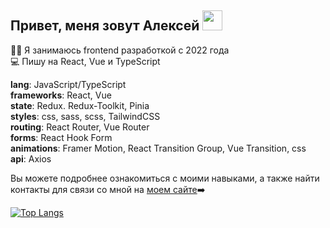 ## Привет, меня зовут Алексей <img src="https://github.com/blackcater/blackcater/raw/main/images/Hi.gif" height="32"/></h1>

👨‍💻 Я занимаюсь frontend разработкой с 2022 года<br/>
💻 Пишу на React, Vue и TypeScript<br/>

**lang**: JavaScript/TypeScript<br/>
**frameworks**: React, Vue<br/>
**state**: Redux. Redux-Toolkit, Pinia<br/>
**styles**: css, sass, scss, TailwindCSS<br/>
**routing**: React Router, Vue Router<br/>
**forms**: React Hook Form<br/>
**animations**: Framer Motion, React Transition Group, Vue Transition, css<br/>
**api**: Axios<br/>

Вы можете подробнее ознакомиться с моими навыками, а также найти контакты для связи со мной на [моем сайте](https://alexey-hohlov.github.io/)➡️ 

[![Top Langs](https://github-readme-stats.vercel.app/api/top-langs/?username=alexey-hohlov&layout=compact)](https://github.com/anuraghazra/github-readme-stats)
